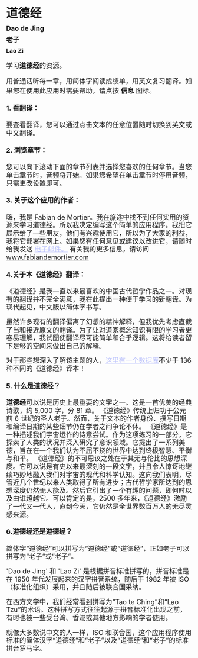 <p style="line-height:1.7">
<font size="6">
<b>道德经</b>
</font><br/>
<font size="4">
<b>Dao de Jing</b><br/>
<b>老子</b><br/>
<font size="3">
<b>Lao Zi</b>
<br/>
</font>
</p>
<p style="line-height:1">
<font size="4">
学习<b>道德经</b>的资源。

用普通话听每一章，用简体字阅读成绩单，用英文复习翻译。如果您在使用此应用时需要帮助，请点按 <b>信息</b> 图标。
</font>

<div style="text-align: left !important; line-height:1.2">
<font size="4">

#### 1. 看翻译：
要查看翻译，您可以通过点击文本的任意位置随时切换到英文或中文翻译。

#### 2. 浏览章节：
您可以向下滚动下面的章节列表并选择您喜欢的任何章节。当您单击章节时，音频将开始。如果您希望在单击章节时停用音频，只需更改设置即可。

#### 3. 关于这个应用的作者：
嗨，我是 Fabian de Mortier。我在旅途中找不到任何实用的资源来学习道德经。所以我决定编写这个简单的应用程序。我把它展示给了一些朋友，他们有兴趣使用它，所以为了大家的利益，我将它部署在网上。如果您有任何意见或建议以改进它，请随时给我发送 <a href="mailto:info@fabiandemortier.com" style="color:#bbc2fc">电子邮件。</a> 有关我的更多信息，请访问 <a href="https://www.fabiandemortier.com" style="color:#bbc2fc">www.fabiandemortier.com</a>

#### 4.关于本《道德经》翻译：
《道德经》是我一直以来最喜欢的中国古代哲学作品之一。对现有的翻译并不完全满意，我在此提出一种便于学习的新翻译。为现代起见，中文版以简体字书写。

虽然许多现有的翻译偏离了幻想的精神解释，但我优先考虑直截了当和接近原文的翻译。为了让对道家概念知识有限的学习者更容易理解，我试图使翻译尽可能简单和合乎逻辑。这将给读者留下足够的空间来做出自己的解释。

对于那些想深入了解该主题的人，<a href="https://terebess.hu/english/tao/_index.html" style="color:#bbc2fc">这里有一个数据库</a>不少于 136 种不同的《道德经》译本！

#### 5. 什么是道德经？
<b>道德经</b>可以说是历史上最重要的文字之一。这是一首优美的经典诗歌，约 5,000 字，分 81 章。 《道德经》传统上归功于公元前 6 世纪的圣人老子。然而，关于文本的作者身份、撰写日期和编译日期的某些细节仍在学者之间争论不休。 《道德经》是一种描述我们宇宙运作的诗意尝试。作为这项练习的一部分，它探索了人类的状况并深入研究了意识领域。它提出了一系列美德，旨在在一个我们认为不屈不挠的世界中达到终极智慧、平衡与和平。 《道德经》的不可思议之处在于其无与伦比的思想深度。它可以说是有史以来最深刻的一段文字，并且令人惊讶地继续巧妙地融入我们对宇宙的现代和科学认知。这向我们表明，尽管近几个世纪以来人类取得了所有进步；古代哲学家所达到的思想深度仍然无人能及。然后它引出了一个有趣的问题，即何时以及由谁超越它。可以肯定的是，2500 多年来，《道德经》激励了一代又一代人，直到今天，它仍然是全世界数百万人的无尽灵感来源。

#### 6.道德经还是道德经？

简体字“道德经”可以拼写为“道德经”或“道德经”，正如老子可以拼写为“老子”或“老子”。

'Dao de Jing' 和 'Lao Zi' 是根据拼音标准拼写的，拼音标准是在 1950 年代发展起来的汉字拼音系统，随后于 1982 年被 ISO（标准化组织）采用，并且随后被联合国采纳。

在西方文学中，我们经常看到拼写为“Tao te Ching”和“Lao Tzu”的术语。这种拼写方式往往起源于拼音标准化出现之前，有时也被一些受台湾、香港或其他地方影响的学者使用。

就像大多数说中文的人一样，ISO 和联合国，这个应用程序使用标准的简体汉字“道德经”和“老子”以及“道德经”和“老子”的标准拼音罗马字。

</font>
</div>